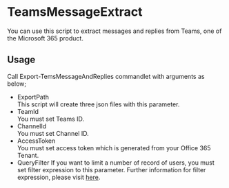 # TeamsMessageExtract

You can use this script to extract messages and replies from Teams, one of the Microsoft 365 product. 

## Usage

Call Export-TemsMessageAndReplies commandlet with arguments as below;

- ExportPath   
This script will create three json files with this parameter.
- TeamId   
You must set Teams ID. 
- ChannelId   
You must set Channel ID.
- AccessToken   
You must set access token which is generated from your Office 365 Tenant.
- QueryFilter
If you want to limit a number of record of users, you must set filter expression to this parameter. Further information for filter expression, please visit [here](https://docs.microsoft.com/en-us/graph/query-parameters#filter-parameter).
